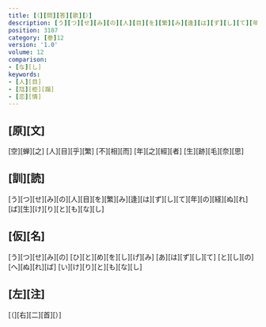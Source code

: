 ```yaml
---
title: [（][問][答][歌][）]
description: [う][つ][せ][み][の][人][目][を][繁][み][逢][は][ず][し][て][年][の][経][ぬ][れ][ば][生][け][り][と][も][な][し]
position: 3107
category: [巻]12
version: '1.0'
volume: 12
comparison:
- [な][し]
keywords:
- [人][目]
- [尫][柜][蹋]
- [恋][情]
---
```


## [原][文]

[空][蝉][之] [人][目][乎][繁] [不][相][而] [年][之][經][者] [生][跡][毛][奈][思]

## [訓][読]

[う][つ][せ][み][の][人][目][を][繁][み][逢][は][ず][し][て][年][の][経][ぬ][れ][ば][生][け][り][と][も][な][し]

## [仮][名]

[う][つ][せ][み][の] [ひ][と][め][を][し][げ][み] [あ][は][ず][し][て] [と][し][の][へ][ぬ][れ][ば] [い][け][り][と][も][な][し]

## [左][注]

[（][右][二][首][）]
